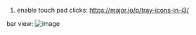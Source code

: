 1. enable touch pad clicks: https://major.io/p/tray-icons-in-i3/

bar view:
![image](https://github.com/user-attachments/assets/681f0396-8612-45f6-b49f-a41c100c5c3f)
